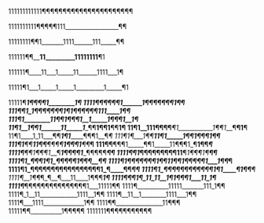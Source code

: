 111111111111¶¶¶¶¶¶¶¶¶¶¶¶¶¶¶¶¶¶¶¶¶¶

1111111111¶¶¶¶¶111_________________¶¶

11111111¶¶1_______1111______111_____¶¶

111111¶¶______11_________11111111____¶1

111111¶____11___1_____11______1111___1¶

11111¶1___1_____1_____1_________1_____¶1

11111¶__________________1¶¶¶¶1________1¶
1111¶¶_____¶¶¶¶1______1¶¶_¶¶¶¶¶1_______¶¶
111¶¶_1_1_¶¶¶¶¶¶¶_1___¶__1¶¶¶¶¶¶111____1¶¶
111¶_1________11¶¶1___¶¶¶1__1_____1¶¶¶1__1¶
11¶1__1¶¶1______11_____1____¶¶__1¶¶1__¶¶__1¶
11¶1__111¶¶¶¶___¶1___________1¶¶1___¶__¶1__¶
11¶1____1_11___¶¶_____1¶1_________¶¶¶1__¶__¶
111¶_1__¶____1¶¶______11¶1_____1¶¶1_¶¶¶1¶__¶
111¶1__¶¶___11¶¶____¶¶¶_¶___1¶¶¶1___¶__¶___¶
111¶¶__¶¶¶1_____¶¶1_____11¶¶¶1_¶__1¶¶_____¶
1111¶__¶¶1¶¶¶1___¶___1¶¶¶¶1____¶¶¶¶¶_____¶¶
1111¶__¶_1__¶¶¶¶¶¶¶¶¶11__¶__1¶¶¶1_¶_____¶¶
1111¶1_¶¶¶__1___¶___1____¶¶¶¶¶1¶_¶¶____¶¶
1111¶1_¶¶¶¶¶¶¶1¶¶11¶¶1¶¶¶¶¶1___1¶¶_____¶
1111¶1_¶¶¶¶¶¶¶¶¶¶¶¶¶¶¶¶¶1_¶____¶¶_____¶¶
1111¶1_¶¶¶¶¶¶¶¶¶¶¶¶1¶1____¶__1¶¶______¶
1111¶__1¶¶_¶_¶__¶___11____1¶¶¶______1¶
1111¶___¶¶1¶_11_11__1¶__1¶¶¶1___11_1¶
1111¶_____¶¶¶¶¶¶¶¶¶¶¶¶¶¶¶1___11111¶¶
1111¶__________11111_______111_1¶¶
1111¶_1__11____________1111__1¶¶
1111¶__11__1________1111___1¶¶
1111¶___1111_____________1¶¶
1111¶¶_______________11¶¶¶
11111¶¶__________1¶¶¶¶¶
1111111¶¶¶¶¶¶¶¶¶¶¶
